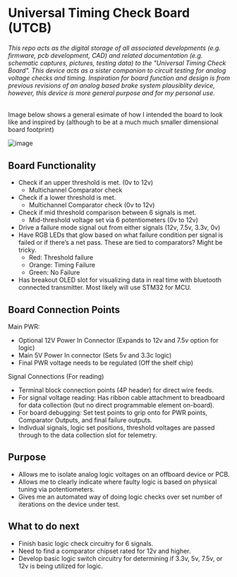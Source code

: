 # Universal Timing Check Board (UTCB)
###### This repo acts as the digital storage of all associated developments (e.g. firmware, pcb development, CAD) and related documentation (e.g. schematic captures, pictures, testing data) to the "Universal Timing Check Board". This device acts as a sister companion to circuit testing for analog voltage checks and timing. Inspiration for board function and design is from previous revisions of an analog based brake system plausiblity device, however, this device is more general purpose and for my personal use. 


Image below shows a general esimate of how I intended the board to look like and inspired by (although to be at a much much smaller dimensional board footprint)

![image](https://user-images.githubusercontent.com/126422709/221457139-57d0c613-f147-428f-b165-ee71c0b4f5a0.png)

## Board Functionality
- Check if an upper threshold is met. (0v to 12v)
    - Multichannel Comparator check
- Check if a lower threshold is met.
    - Multichannel Comparator check (0v to 12v)
- Check if mid threshold comparison between 6 signals is met. 
    - Mid-threshold voltage set via 6 potentiometers (0v to 12v)
- Drive a failure mode signal out from either signals (12v, 7.5v, 3.3v, 0v)
- Have RGB LEDs that glow based on what failure condition per signal is failed or if there’s a net pass. These are tied to comparators? Might be tricky. 
    - Red: Threshold failure
    - Orange: Timing Failure
    - Green: No Failure
- Has breakout OLED slot for visualizing data in real time with bluetooth connected transmitter. Most likely will use STM32 for MCU. 
    
## Board Connection Points

Main PWR: 
- Optional 12V Power In Connector (Expands to 12v and 7.5v option for logic) 
- Main 5V Power In connector (Sets 5v and 3.3c logic)
- Final PWR voltage needs to be regulated (Off the shelf chip) 

Signal Connections (For reading)
- Terminal block connection points (4P header) for direct wire feeds. 
- For signal voltage reading: Has ribbon cable attachment to breadboard for data collection (but no direct programmable element on-board). 
- For board debugging: Set test points to grip onto for PWR points, Comparator Outputs, and final failure outputs. 
- Indivdual signals, logic set positions, threshold voltages are passed through to the data collection slot for telemetry. 

## Purpose

- Allows me to isolate analog logic voltages on an offboard device or PCB. 
- Allows me to clearly indicate where faulty logic is based on physical tuning via potentiometers. 
- Gives me an automated way of doing logic checks over set number of iterations on the device under test. 

## What to do next
- Finish basic logic check circuitry for 6 signals.
- Need to find a comparator chipset rated for 12v and higher. 
- Develop basic logic switch circuitry for determining if 3.3v, 5v, 7.5v, or 12v is being utilized for logic. 

